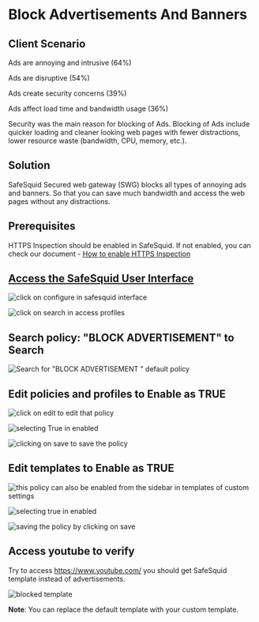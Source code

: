 # Block Advertisements And Banners

## Client Scenario

Ads are annoying and intrusive (64%)

Ads are disruptive (54%)

Ads create security concerns (39%)

Ads affect load time and bandwidth usage (36%)

Security was the main reason for blocking of Ads. Blocking of Ads include quicker loading and cleaner looking web pages with fewer distractions, lower resource waste (bandwidth, CPU, memory, etc.).

## Solution

SafeSquid Secured web gateway (SWG) blocks all types of annoying ads and banners. So that you can save much bandwidth and access the web pages without any distractions.

## Prerequisites

HTTPS Inspection should be enabled in SafeSquid. If not enabled, you can check our document - [How to enable HTTPS Inspection](https://help.safesquid.com/portal/en/kb/articles/setup-https-inspection)

## [Access the SafeSquid User Interface](https://help.safesquid.com/portal/en/kb/articles/access-the-safesquid-user-interface)

![click on configure in safesquid interface](/img/How_To/Block_Advertisements_And_Banners/image1.webp)

![click on search in access profiles](/img/How_To/Block_Advertisements_And_Banners/image2.webp)

## Search policy: \"BLOCK ADVERTISEMENT\" to Search

![Search for \"BLOCK ADVERTISEMENT \" default policy](/img/How_To/Block_Advertisements_And_Banners/image3.webp)

## Edit policies and profiles to Enable as TRUE

![click on edit to edit that policy](/img/How_To/Block_Advertisements_And_Banners/image4.webp)

![selecting True in enabled ](/img/How_To/Block_Advertisements_And_Banners/image5.webp)

![clicking on save to save the policy](/img/How_To/Block_Advertisements_And_Banners/image6.webp)

## Edit templates to Enable as TRUE

![this policy can also be enabled from the sidebar in templates of custom settings](/img/How_To/Block_Advertisements_And_Banners/image7.webp)

![selecting true in enabled ](/img/How_To/Block_Advertisements_And_Banners/image8.webp)

![saving the policy by clicking on save](/img/How_To/Block_Advertisements_And_Banners/image9.webp)

## Access youtube to verify

Try to access https://www.youtube.com/ you should get SafeSquid template instead of advertisements.

![blocked template](/img/How_To/Block_Advertisements_And_Banners/image10.webp)

**Note**: You can replace the default template with your custom template.
